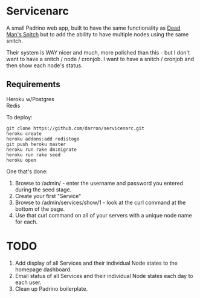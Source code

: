 Servicenarc
===========

A small Padrino web app, built to have the same functionality as [Dead Man's Snitch](https://deadmanssnitch.com) but to add the ability to have multiple nodes using the same snitch.

Their system is WAY nicer and much, more polished than this - but I don't want to have a snitch / node / cronjob. I want to have a snitch / cronjob and then show each node's status.

Requirements
-------------

Heroku w/Postgres<br/>
Redis

To deploy:

	git clone https://github.com/darron/servicenarc.git
	heroku create
	heroku addons:add redistogo
	git push heroku master
	heroku run rake dm:migrate
	heroku run rake seed
	heroku open

One that's done:

1. Browse to /admin/ - enter the username and password you entered during the seed stage.
2. Create your first "Service"
3. Browse to /admin/services/show/1 - look at the curl command at the bottom of the page.
4. Use that curl command on all of your servers with a unique node name for each.

TODO
====

1. Add display of all Services and their individual Node states to the homepage dashboard.
2. Email status of all Services and their individual Node states each day to each user.
3. Clean up Padrino boilerplate.
